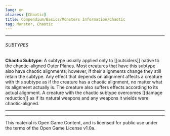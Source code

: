```yaml
---
lang: en
aliases: [Chaotic]
title: Compendium/Basics/Monsters Information/Chaotic
tag: Monster, Chaotic
---
```



---

###### SUBTYPES



**Chaotic Subtype**: A subtype usually applied only to [[outsiders]] native to the chaotic-aligned Outer Planes. Most creatures that have this subtype also have chaotic alignments; however, if their alignments change they still retain the subtype. Any effect that depends on alignment affects a creature with this subtype as if the creature has a chaotic alignment, no matter what its alignment actually is. The creature also suffers effects according to its actual alignment. A creature with the chaotic subtype overcomes [[damage reduction]] as if its natural weapons and any weapons it wields were chaotic-aligned.



---

---

This material is Open Game Content, and is licensed for public use under
the terms of the Open Game License v1.0a.
